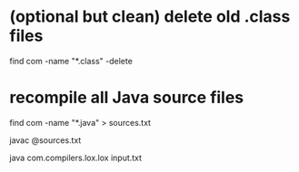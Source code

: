 # (optional but clean) delete old .class files
find com -name "*.class" -delete

# recompile all Java source files
find com -name "*.java" > sources.txt

javac @sources.txt

java com.compilers.lox.lox input.txt
